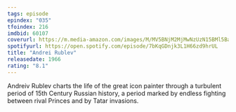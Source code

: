 ```yaml
---
tags: episode
epindex: "035"
tfoindex: 216
imdbid: 60107
coverurl: https://m.media-amazon.com/images/M/MV5BNjM2MjMwNzUzN15BMl5BanBnXkFtZTgwMjEzMzE5MTE@._V1_SY300_CR4,0,202,300_.jpg
spotifyurl: https://open.spotify.com/episode/7bKqGDnjk3L1H66zd9hrUL
title: "Andrei Rublev"
releasedate: 1966
rating: "8.1"
---
```


Andreiv Rublev charts the life of the great icon painter through a turbulent period of 15th Century Russian history, a period marked by endless fighting between rival Princes and by Tatar invasions.